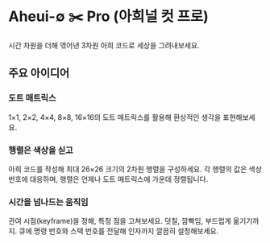 # Aheui-∅ ✂️ Pro (아희널 컷 프로)

시간 차원을 더해 엮어낸 3차원 아희 코드로 세상을 그려내보세요.

## 주요 아이디어

### 도트 매트릭스

1×1, 2×2, 4×4, 8×8, 16×16의 도트 매트릭스를 활용해 환상적인 생각을 표현해보세요.

### 행렬은 색상을 싣고

아희 코드를 작성해 최대 26×26 크기의 2차원 행렬을 구성하세요.
각 행렬의 값은 색상 번호에 대응하며, 행렬은 언제나 도트 매트릭스에 가운데 정렬됩니다.

### 시간을 넘나드는 움직임

관여 시점(keyframe)을 정해, 특정 점을 고쳐보세요.
덧칠, 깜빡임, 부드럽게 옮기기까지.
큐에 명령 번호와 스택 번호를 전달해 인자까지 깔끔히 설정해보세요.
